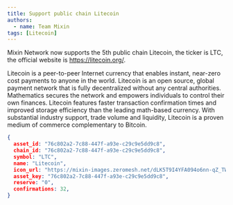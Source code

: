 ```yaml
---
title: Support public chain Litecoin
authors:  
  - name: Team Mixin
tags: [Litecoin]
---
```


Mixin Network now supports the 5th public chain Litecoin, the ticker is LTC, the official website is <https://litecoin.org/>.

Litecoin is a peer-to-peer Internet currency that enables instant, near-zero cost payments to anyone in the world. Litecoin is an open source, global payment network that is fully decentralized without any central authorities. Mathematics secures the network and empowers individuals to control their own finances. Litecoin features faster transaction confirmation times and improved storage efficiency than the leading math-based currency. With substantial industry support, trade volume and liquidity, Litecoin is a proven medium of commerce complementary to Bitcoin.



```json
{
  asset_id: "76c802a2-7c88-447f-a93e-c29c9e5dd9c8",
  chain_id: "76c802a2-7c88-447f-a93e-c29c9e5dd9c8",
  symbol: "LTC",
  name: "Litecoin",
  icon_url: "https://mixin-images.zeromesh.net/dLK5T9I4YFA094o6nn-qZ_TWLUtIrL0xtjxOyURaLoPcl94m0JKQhXQiOrC775LS9d8apDfLXVfbpDzGmWDf0CWJ=s128";;,
  asset_key: "76c802a2-7c88-447f-a93e-c29c9e5dd9c8",
  reserve: "0",
  confirmations: 32,
}
```
